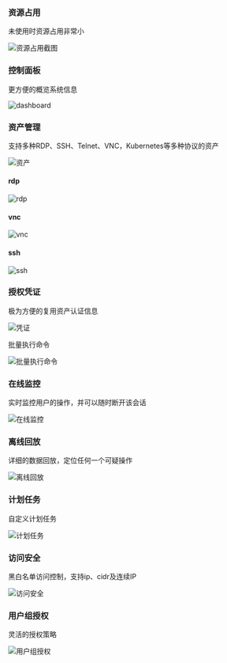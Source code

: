 ### 资源占用

未使用时资源占用非常小

![资源占用截图](../screenshot/docker_stats.png)

### 控制面板

更方便的概览系统信息

![dashboard](../screenshot/dashboard.png)

### 资产管理

支持多种RDP、SSH、Telnet、VNC，Kubernetes等多种协议的资产

![资产](../screenshot/assets.png)

#### rdp

![rdp](../screenshot/rdp.png)

#### vnc

![vnc](../screenshot/vnc.png)

#### ssh

![ssh](../screenshot/ssh.png)

### 授权凭证

极为方便的复用资产认证信息

![凭证](../screenshot/credential.png)

批量执行命令

![批量执行命令](../screenshot/command.png)

### 在线监控

实时监控用户的操作，并可以随时断开该会话

![在线监控](../screenshot/online_session.png)

### 离线回放

详细的数据回放，定位任何一个可疑操作

![离线回放](../screenshot/offline_session.png)

### 计划任务

自定义计划任务

![计划任务](../screenshot/cron.png)

### 访问安全

黑白名单访问控制，支持ip、cidr及连续IP

![访问安全](../screenshot/access.png)

### 用户组授权

灵活的授权策略

![用户组授权](../screenshot/user_group.png)
